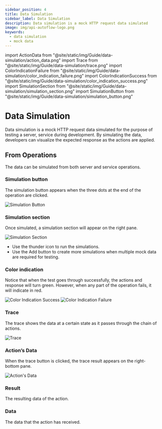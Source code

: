 ```yaml
---
sidebar_position: 4
title: Data Simulation
sidebar_label: Data Simulation
description: Data simulation is a mock HTTP request data simulated
image: img/api-autoflow-logo.png
keywords:
  - data simulation
  - mock data
---
```


import ActionData from "@site/static/img/Guide/data-simulation/action_data.png"
import Trace from "@site/static/img/Guide/data-simulation/trace.png"
import ColorIndicationFailure from "@site/static/img/Guide/data-simulation/color_indication_failure.png"
import ColorIndicationSuccess from "@site/static/img/Guide/data-simulation/color_indication_success.png"
import SimulationSection from "@site/static/img/Guide/data-simulation/simulation_section.png"
import SimulationButton from "@site/static/img/Guide/data-simulation/simulation_button.png"

# Data Simulation

Data simulation is a mock HTTP request data simulated for the purpose of testing a server, service during development. By simulating the data, developers can visualize the expected response as the actions are applied.

## From Operations

The data can be simulated from both server and service operations.

### Simulation button

The simulation button appears when the three dots at the end of the operation are clicked.

<div class="myResponsiveImg">
    <img src={SimulationButton} alt="Simulation Button" class="myResponsiveImg"/>
</div>

### Simulation section

Once simulated, a simulation section will appear on the right pane.

<div class="myResponsiveImg">
    <img src={SimulationSection} alt="Simulation Section" class="myResponsiveImg"/>
</div>

- Use the thunder icon to run the simulations.
- Use the Add button to create more simulations when multiple mock data are required for testing.

### Color indication

Notice that when the test goes through successfully, the actions and response will turn green. However, when any part of the operation fails, it will indicate in red.

<img src={ColorIndicationSuccess} alt="Color Indication Success" />

<img src={ColorIndicationFailure} alt="Color Indication Failure" />

### Trace

The trace shows the data at a certain state as it passes through the chain of actions.

<div class="myResponsiveImg">
    <img src={Trace} alt="Trace" class="myResponsiveImg"/>
</div>

### Action’s Data

When the trace button is clicked, the trace result appears on the right-bottom pane.

<div class="myResponsiveImg">
    <img src={ActionData} alt="Action's Data" class="myResponsiveImg"/>
</div>

### Result

The resulting data of the action.

### Data

The data that the action has received.
